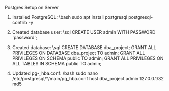  Postgres Setup on Server
1. Installed PostgreSQL:
   \bash
   sudo apt install postgresql postgresql-contrib -y

2. Created database user:
   \sql
   CREATE USER admin WITH PASSWORD 'password';

3. Created database:
   \sql
   CREATE DATABASE dba_project;
   GRANT ALL PRIVILEGES ON DATABASE dba_project TO admin;
   GRANT ALL PRIVILEGES ON SCHEMA public TO admin;
   GRANT ALL PRIVILEGES ON ALL TABLES IN SCHEMA public TO admin;

4. Updated pg-_hba.conf:
   \bash
   sudo nano /etc/postgresql/*/main/pg_hba.conf
   host    dba_project    admin    127.0.0.1/32    md5

